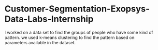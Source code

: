 # Customer-Segmentation-Exopsys-Data-Labs-Internship
I worked on a data set to find the groups of people who have some kind of pattern. we used k-means clustering to find the pattern based on parameters available in the dataset.
